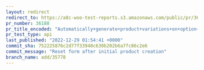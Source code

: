 ```yaml
---
layout: redirect
redirect_to: https://a8c-woo-test-reports.s3.amazonaws.com/public/pr/36188/api/index.html
pr_number: 36188
pr_title_encoded: "Automatically+generate+product+variations+on+option+changes"
pr_test_type: api
last_published: "2022-12-29 01:54:41 +0000"
commit_sha: 752225876c2d77f33940c630b202b6a7fc86c2e6
commit_message: "Reset form after initial product creation"
branch_name: add/35778
---
```

